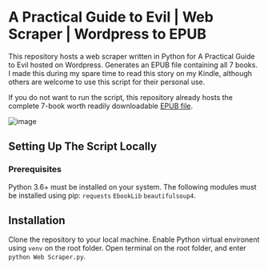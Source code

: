 # A Practical Guide to Evil | Web Scraper | Wordpress to EPUB
This repository hosts a web scraper written in Python for A Practical Guide to Evil hosted on Wordpress. 
Generates an EPUB file containing all 7 books. 
I made this during my spare time to read this story on my Kindle, although others are welcome to use this script for their personal use. 

If you do not want to run the script, this repository already hosts the complete 7-book worth readily downloadable [EPUB file](https://github.com/GabbyNEW/APGtE_Scraper/blob/main/A%20Practical%20Guide%20To%20Evil.epub).

![image](https://user-images.githubusercontent.com/55874439/156875638-a270c4a4-81e1-4a18-92c4-8bc2a82755a4.png)

## Setting Up The Script Locally
### Prerequisites
Python 3.6+ must be installed on your system. 
The following modules must be installed using pip: 
`requests` 
`EbookLib` 
`beautifulsoup4`.

## Installation
Clone the repository to your local machine. Enable Python virtual environent using `venv` on the root folder. 
Open terminal on the root folder, and enter `python Web Scraper.py`.
